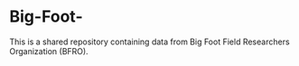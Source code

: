 # Big-Foot-
This is a shared repository containing data from Big Foot Field Researchers Organization (BFRO).
